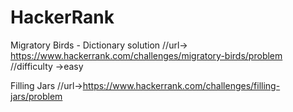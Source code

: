 # HackerRank
Migratory Birds - Dictionary solution 
//url-> https://www.hackerrank.com/challenges/migratory-birds/problem
//difficulty ->easy

Filling Jars 
//url->https://www.hackerrank.com/challenges/filling-jars/problem
